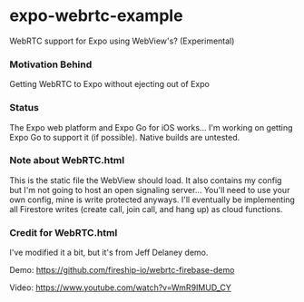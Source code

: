 # expo-webrtc-example
WebRTC support for Expo using WebView's? (Experimental)

### __Motivation Behind__
Getting WebRTC to Expo without ejecting out of Expo

### __Status__
The Expo web platform and Expo Go for iOS works... I'm working on getting Expo Go to support it (if possible). Native builds are untested.

### __Note about WebRTC.html__
This is the static file the WebView should load. It also contains my config but I'm not going to host an open signaling server... You'll need to use your own config, mine is write protected anyways. I'll eventually be implementing all Firestore writes (create call, join call, and hang up) as cloud functions.

### __Credit for WebRTC.html__
I've modified it a bit, but it's from Jeff Delaney demo.

Demo: https://github.com/fireship-io/webrtc-firebase-demo

Video: https://www.youtube.com/watch?v=WmR9IMUD_CY
